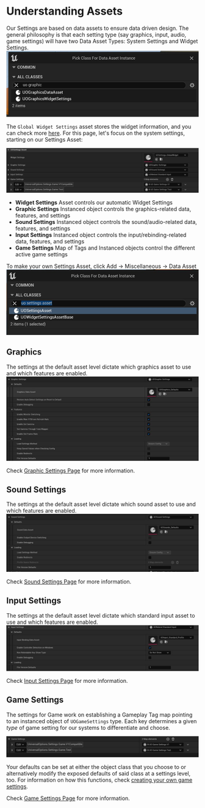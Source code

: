 # Understanding Assets

Our Settings are based on data assets to ensure data driven design. The general philosophy is that each setting type (say graphics, input, audio, game settings) will have two Data Asset Types: System Settings and Widget Settings.  
![image](/Resources/Assets/SS_AssetPicker_Duo.JPG)  

The `Global Widget Settings` asset stores the widget information, and you can check more [here](/1-WorkingWithWidgets.md). For this page, let's focus on the system settings, starting on our Settings Asset:  

![Settings Defaults](/Resources/Framework/SS_SettingsAsset_Minimzed.JPG)  

* **Widget Settings** Asset controls our automatic Widget Settings  
* **Graphic Settings** Instanced object controls the graphics-related data, features, and settings  
* **Sound Settings** Instanced object controls the sound/audio-related data, features, and settings  
* **Input Settings** Instanced object controls the input/rebinding-related data, features, and settings  
* **Game Settings** Map of Tags and Instanced objects control the different active game settings  

To make your own Settings Asset, click Add -> Miscellaneous -> Data Asset  
![image](/Resources/Assets/SS_AssetPicker_Settings.JPG)  

## Graphics

The settings at the default asset level dictate which graphics asset to use and which features are enabled.  
![Graphics](/Resources/Assets/SS_SettingsAsset_Graphics.JPG)  

Check [Graphic Settings Page](/2-GraphicsSettings.md) for more information.  

## Sound Settings

The settings at the default asset level dictate which sound asset to use and which features are enabled.  
![Sound](/Resources/Assets/SS_SettingsAsset_Sound.JPG)  

Check [Sound Settings Page](/2-SoundSettings.md) for more information.  

## Input Settings

The settings at the default asset level dictate which standard input asset to use and which features are enabled.  
![Input Standard](/Resources/Assets/SS_SettingsAsset_InputStandard.JPG)  

Check [Input Settings Page](/2-InputSettings.md) for more information.  

## Game Settings

The settings for Game work on establishing a Gameplay Tag map pointing to an instanced object of `UOGameSettings` type. Each key determines a given _type_ of game setting for our systems to differentiate and choose.  

![Image](/Resources/Assets/SS_SettingsAsset_Game.JPG)  

Your defaults can be set at either the object class that you choose to or alternatively modify the exposed defaults of said class at a settings level, too. For information on how this functions, check [creating your own game settings](/3-CreatingYourOwnGameSettings.md).  

Check [Game Settings Page](/2-GameSettings.md) for more information.  
